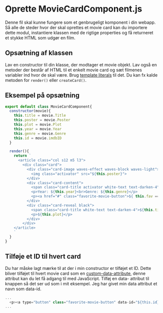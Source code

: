 # Oprette MovieCardComponent.js
Denne fil skal kunne fungere som et genbrugeligt komponent i din webapp. Så alle de steder hvor der skal oprettes et movie card kan du importere dette modul, instantiere klassen med de rigtige properties og få returneret et stykke HTML som udgør en film.

## Opsætning af klassen
Lav en constructor til din klasse, der modtager et movie objekt. Lav også en metoder der består af HTML til et enkelt movie card og sæt filmenes variabler ind hvor de skal være. Brug [template literals](https://developer.mozilla.org/en-US/docs/Web/JavaScript/Reference/Template_literals) til det. Du kan fx kalde metoden for `render()` eller `createCard()`.

## Eksempel på opsætning
```javascript
export default class MovieCardComponent{
  constructor(movie){
    this.title = movie.Title
    this.poster = movie.Poster
    this.plot = movie.Plot
    this.year = movie.Year
    this.genre = movie.Genre
    this.id = movie.imdbID  
  }

  render(){
    return `
      <article class="col s12 m5 l3">
        <div class="card">
          <div class="card-image waves-effect waves-block waves-light">
            <img class="activator" src="${this.poster}">
          </div>
          <div class="card-content">
            <span class="card-title activator white-text text-darken-4">${this.title}<i class="material-icons right">arrow_upward</i></span>
            <p>Year: ${this.year}<br>Genre: ${this.genre}</p>
            <p><a href="#" class="favorite-movie-button">${ this.fav === true ? `remove from fav` : `add to fav` }Add to Favorites</a></p>
          </div>
          <div class="card-reveal black">
            <span class="card-title white-text text-darken-4">${this.title}<i class="material-icons right">close</i></span>
            <p>${this.plot}</p>
          </div>
        </div>
    </article>
    `
  }
}
```

## Tilføje et ID til hvert card
Du har måske lagt mærke til at der i min constructor er tilføjet et ID. Dette bliver tilføjet til hvert movie card som en [custom-data-attribute](https://developer.mozilla.org/en-US/docs/Web/HTML/Global_attributes/data-*), denne attribut kan du let få adgang til med JavaScript. Tilføj en data- attribut til knappen så det ser ud som i mit eksempel. Jeg har givet min data attribut et navn som data-id.

```javascript
...
  <p><a type="button" class="favorite-movie-button" data-id="${this.id}">...</a></p>
...
```